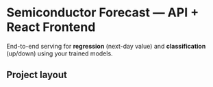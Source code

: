# Semiconductor Forecast — API + React Frontend

End-to-end serving for **regression** (next-day value) and **classification** (up/down) using your trained models.

## Project layout